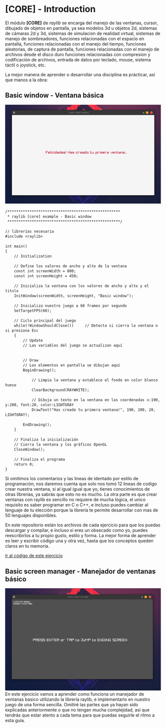 # [CORE] - Introduction

El módulo **[CORE]** de *raylib* se encarga del manejo de las ventanas, cursor,
dibujado de objetos en pantalla, ya sea modelos 3d u objetos 2d, sistemas de 
cámaras 2d y 3d, sistemas de simulacion de realidad virtual, sistemas de manejo
de sombreadores, funciones relacionadas con el espacio en pantalla, funciones 
relacionadas con el manejo del tiempo, funciones aleatorias, de captura de 
pantalla, funciones relacionadas con el manejo de archivos desde el disco duro
funciones relacionadas con compresion y codificación de archivos, entrada de 
datos por teclado, mouse, sistema táctil o joystick, etc.

La mejor manera de aprender o desarrollar una disciplina es prácticar, así que
manos a la obra:

## Basic window - Ventana básica

![Basic window](/resources/basic-window.png)

```
/***************************************************
 * raylib [core] example - Basic window
 ***************************************************/

// librerías necesaria
#include <raylib>

int main() 
{
    // Initialization

    // Define los valores de ancho y alto de la ventana
    const int screenWidth = 800;
    const int screenHeight = 450;

    // Inicializa la ventana con los valores de ancho y alto y el titulo
    InitWindow(screenWidth, screenHeight, "Basic window");

    // Inicializa nuestro juego a 60 frames por segundo
    SetTargetFPS(60);
    
    // Ciclo principal del juego
    while(!WindowShouldClose())     // Detecta si cierra la ventana o si presiona Esc
    {
        // Update
        // Las variables del juego se actualizan aquí


        // Draw
        // Los elementos en pantalla se dibujan aquí
        BeginDrawing();
            
            // Limpia la ventana y establece el fondo en color blanco hueso
            ClearBackground(RAYWHITE);

            // Dibuja un texto en la ventana en las coordenadas x:190, y:200, font:20, color:LIGHTGRAY
            DrawText("Has creado tu primera ventana!", 190, 200, 20, LIGHTGRAY);

        EndDrawing();
    }

    // Finaliza la inicialización
    // Cierra la ventana y los gráficos OpenGL
    CloseWindow();

    // Finaliza el programa
    return 0;
}

```
Si omitimos los comentarios y las lineas de identado por estilo de programación,
nos daremos cuenta que solo nos tomó 12 lineas de codigo crear nuestra ventana,
si al igual igual que yo, tienes conocimientos de otras librerías, ya sabrás 
que esto no es mucho. La otra parte es que crear ventanas con raylib es sencillo
no requiere de mucha lógica, el unico requisito es saber programar en C o C++,
e incluso puedes cambiar al lenguaje de tu elección porque la librería te permite
desarrollar con mas de 50 lenguajes disponibles.

En este repositorio están los archivos de cada ejercicio para que los puedas
descargar y compilar, e incluso si eres un obsecado como yo, puedes reescribirlos
a tu propio gusto, estilo y forma. La mejor forma de aprender es leer y escribir 
código una y otra vez, hasta que los conceptos queden claros en tu memoria.

[Ir al código de este ejercicio](/basic-window.c)

## Basic screen manager - Manejador de ventanas básico

![Basic screen manager](/resources/basic-screen-manager.png)
En este ejercicio vamos a aprender como funciona un manejador de ventanas 
basico utilizando la librería raylib, e implementarlo en nuestro juego de una
forma sencilla. Omitiré las partes que ya hayan sido explicadas anteriormente o
que no tengan mucha complejidad, así que tendrás que estar atento a cada tema
para que puedas seguirle el ritmo a esta guía.
